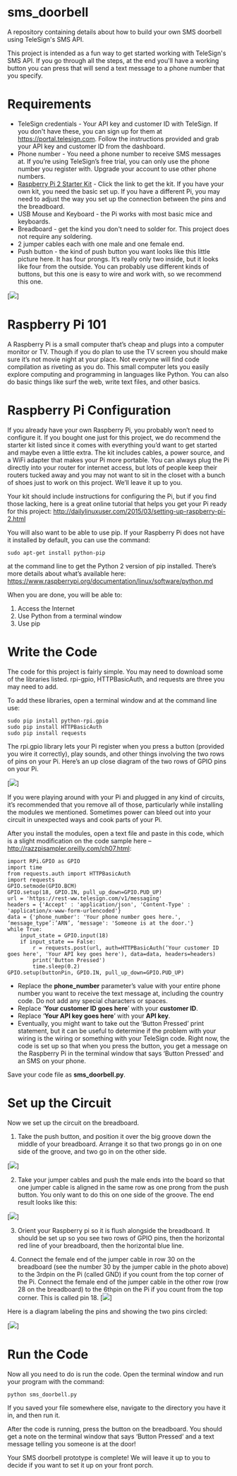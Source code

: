 # sms_doorbell
A repository containing details about how to build your own SMS doorbell using TeleSign's SMS API. 

This project is intended as a fun way to get started working with TeleSign's SMS API. If you go through all the steps, at the end you'll have a working button you can press that will send a text message to a phone number that you specify. 

# Requirements

* TeleSign credentials - Your API key and customer ID with TeleSign. If you don't have these, you can sign up for them at <a href="https://portal.telesign.com">https://portal.telesign.com</a>. Follow the instructions provided and grab your API key and customer ID from the dashboard.
* Phone number - You need a phone number to receive SMS messages at. If you’re using TeleSign’s free trial, you can only use the phone number you register with. Upgrade your account to use other phone numbers.
* <a href="https://www.amazon.com/CanaKit-Raspberry-Complete-Starter-9-Items/dp/B008XVAVAW/ref=sr_1_3?ie=UTF8&qid=1542234969&sr=8-3&keywords=raspberry+pi+2+canakit">Raspberry Pi 2 Starter Kit</a> - Click the link to get the kit. If you have your own kit, you need the basic set up. If you have a different Pi, you may need to adjust the way you set up the connection between the pins and the breadboard.
* USB Mouse and Keyboard - the Pi works with most basic mice and keyboards.
* Breadboard - get the kind you don't need to solder for. This project does not require any soldering.
* 2 jumper cables each with one male and one female end. 
* Push button - the kind of push button you want looks like this little picture here. It has four prongs. It’s really only two inside, but it looks like four from the outside. You can probably use different kinds of buttons, but this one is easy to wire and work with, so we recommend this one.

[<img src="https://github.com/erikkai/sms_doorbell/blob/master/images/push_button-288x300.png">]

# Raspberry Pi 101 

A Raspberry Pi is a small computer that’s cheap and plugs into a computer monitor or TV. Though if you do plan to use the TV screen you should make sure it’s not movie night at your place. Not everyone will find code compilation as riveting as you do. This small computer lets you easily explore computing and programming in languages like Python. You can also do basic things like surf the web, write text files, and other basics.

# Raspberry Pi Configuration 

If you already have your own Raspberry Pi, you probably won’t need to configure it. If you bought one just for this project, we do recommend the starter kit listed since it comes with everything you’d want to get started and maybe even a little extra. The kit includes cables, a power source, and a WiFi adapter that makes your Pi more portable. You can always plug the Pi directly into your router for internet access, but lots of people keep their routers tucked away and you may not want to sit in the closet with a bunch of shoes just to work on this project. We’ll leave it up to you.

Your kit should include instructions for configuring the Pi, but if you find those lacking, here is a great online tutorial that helps you get your Pi ready for this project: <a href="http://dailylinuxuser.com/2015/03/setting-up-raspberry-pi-2.html">http://dailylinuxuser.com/2015/03/setting-up-raspberry-pi-2.html</a>

You will also want to be able to use pip. If your Raspberry Pi does not have it installed by default, you can use the command:

`sudo apt-get install python-pip` 

at the command line to get the Python 2 version of pip installed. There’s more details about what’s available here: https://www.raspberrypi.org/documentation/linux/software/python.md

When you are done, you will be able to: 

1. Access the Internet
2. Use Python from a terminal window
3. Use pip 

# Write the Code 

The code for this project is fairly simple. You may need to download some of the libraries listed. rpi-gpio, HTTPBasicAuth, and requests are three you may need to add.

To add these libraries, open a terminal window and at the command line use:

```
sudo pip install python-rpi.gpio
sudo pip install HTTPBasicAuth
sudo pip install requests
```

The rpi.gpio library lets your Pi register when you press a button (provided you wire it correctly), play sounds, and other things involving the two rows of pins on your Pi.  Here’s an up close diagram of the two rows of GPIO pins on your Pi.

[<img src="https://github.com/erikkai/sms_doorbell/blob/master/images/gpio.png">]

If you were playing around with your Pi and plugged in any kind of circuits, it’s recommended that you remove all of those, particularly while installing the modules we mentioned. Sometimes power can bleed out into your circuit in unexpected ways and cook parts of your Pi.

After you install the modules, open a text file and paste in this code, which is a slight modification on the code sample here – http://razzpisampler.oreilly.com/ch07.html:


```
import RPi.GPIO as GPIO
import time
from requests.auth import HTTPBasicAuth
import requests
GPIO.setmode(GPIO.BCM)
GPIO.setup(18, GPIO.IN, pull_up_down=GPIO.PUD_UP)
url = 'https://rest-ww.telesign.com/v1/messaging'
headers = {'Accept' : 'application/json', 'Content-Type' : 'application/x-www-form-urlencoded'}
data = {'phone_number': 'Your phone number goes here.', ‘message_type’:’ARN’, ‘message': 'Someone is at the door.'}
while True:
    input_state = GPIO.input(18)
    if input_state == False:
        r = requests.post(url, auth=HTTPBasicAuth(‘Your customer ID goes here', 'Your API key goes here'), data=data, headers=headers)
        print('Button Pressed')
        time.sleep(0.2)
GPIO.setup(buttonPin, GPIO.IN, pull_up_down=GPIO.PUD_UP)
```

* Replace the **phone_number** parameter’s value with your entire phone number you want to receive the text message at, including the country code. Do not add any special characters or spaces.
* Replace ‘**Your customer ID goes here**’ with your **customer ID**.
* Replace ‘**Your API key goes here**’ with your **API key**.
* Eventually, you might want to take out the ‘Button Pressed’ print statement, but it can be useful to determine if the problem with your wiring is the wiring or something with your TeleSign code. Right now, the code is set up so that when you press the button, you get a message on the Raspberry Pi in the terminal window that says ‘Button Pressed’ and an SMS on your phone.

Save your code file as **sms_doorbell.py**.

# Set up the Circuit

Now we set up the circuit on the breadboard.

1. Take the push button, and position it over the big groove down the middle of your breadboard. Arrange it so that two prongs go in on one side of the groove, and two go in on the other side.

[<img src="https://github.com/erikkai/sms_doorbell/blob/master/images/breadboard_bonly.png">]

2. Take your jumper cables and push the male ends into the board so that one jumper cable is aligned in the same row as one prong from the push button. You only want to do this on one side of the groove. The end result looks like this:

[<img src="https://github.com/erikkai/sms_doorbell/blob/master/images/breadboard_wires.png">]

3. Orient your Raspberry pi so it is flush alongside the breadboard. It should be set up so you see two rows of GPIO pins, then the horizontal red line of your breadboard, then the horizontal blue line.

4. Connect the female end of the jumper cable in row 30 on the breadboard (see the number 30 by the jumper cable in the photo above) to the 3rdpin on the Pi (called GND) if you count from the top corner of the Pi. Connect the female end of the jumper cable in the other row (row 28 on the breadboard) to the 6thpin on the Pi if you count from the top corner. This is called pin 18.
[<img src="https://github.com/erikkai/sms_doorbell/blob/master/images/boardandpi.jpg">]

Here is a diagram labeling the pins and showing the two pins circled: 

[<img src="https://github.com/erikkai/sms_doorbell/blob/master/images/pins_to_use.png">]

# Run the Code

Now all you need to do is run the code. Open the terminal window and run your program with the command:

```
python sms_doorbell.py
```


If you saved your file somewhere else, navigate to the directory you have it in, and then run it.

After the code is running, press the button on the breadboard. You should get a note on the terminal window that says ‘Button Pressed’ and a text message telling you someone is at the door!

Your SMS doorbell prototype is complete! We will leave it up to you to decide if you want to set it up on your front porch.
